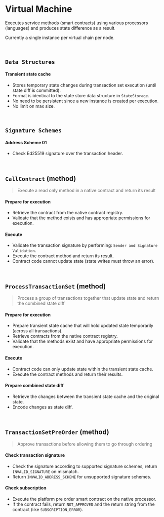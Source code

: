 # Virtual Machine

Executes service methods (smart contracts) using various processors (languages) and produces state difference as a result.

Currently a single instance per virtual chain per node.

&nbsp;
## `Data Structures`

#### Transient state cache
* Stores temporary state changes during transaction set execution (until state diff is committed).
* Format is identical to the state store data structure in `StateStorage`.
* No need to be persistent since a new instance is created per execution.
* No limit on max size.

&nbsp;
## `Signature Schemes`

#### Address Scheme 01
* Check Ed25519 signature over the transaction header.

&nbsp;
## `CallContract` (method)
> Execute a read only method in a native contract and return its result

#### Prepare for execution
* Retrieve the contract from the native contract registry.
* Validate that the method exists and has appropriate permissions for execution.

#### Execute
* Validate the transaction signature by performing: `Sender and Signature Validation`.
* Execute the contract method and return its result.
* Contract code cannot update state (state writes must throw an error).

&nbsp;
## `ProcessTransactionSet` (method)
> Process a group of transactions together that update state and return the combined state diff

#### Prepare for execution
* Prepare transient state cache that will hold updated state temporarily (across all transactions).
* Retrieve contracts from the native contract registry.
* Validate that the methods exist and have appropriate permissions for execution.

#### Execute
* Contract code can only update state within the transient state cache.
* Execute the contract methods and return their results.

#### Prepare combined state diff
* Retrieve the changes between the transient state cache and the original state.
* Encode changes as state diff.

&nbsp;
## `TransactionSetPreOrder` (method)

> Approve transactions before allowing them to go through ordering

#### Check transaction signature
* Check the signature according to supported signature schemes, return `INVALID_SIGNATURE` on mismatch.
* Return `INVALID_ADDRESS_SCHEME` for unsupported signature schemes.

#### Check subscription
* Execute the platform pre order smart contract on the native processor.
* If the contract fails, return `NOT_APPROVED` and the return string from the contract (like `SUBSCRIPTION_ERROR`).
